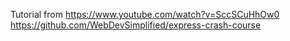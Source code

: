 Tutorial from https://www.youtube.com/watch?v=SccSCuHhOw0
https://github.com/WebDevSimplified/express-crash-course
